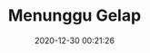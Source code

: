 ---
title: "Menunggu Gelap"
slug: 'menunggu-gelap'
date: 2020-12-30 00:21:26
location: 'Pangandaran, Jawa Barat'
description: 'Ketika angan tak sampai hanya gelap yang menggapai'
image: 'https://i.postimg.cc/QCzgCmxM/DSC-0213.jpg'
categories: nature
artist: 'Mahaputera'
facebook: 'taufardh'
instagram: 'taufardh'
twitter: 'taufardh'
---